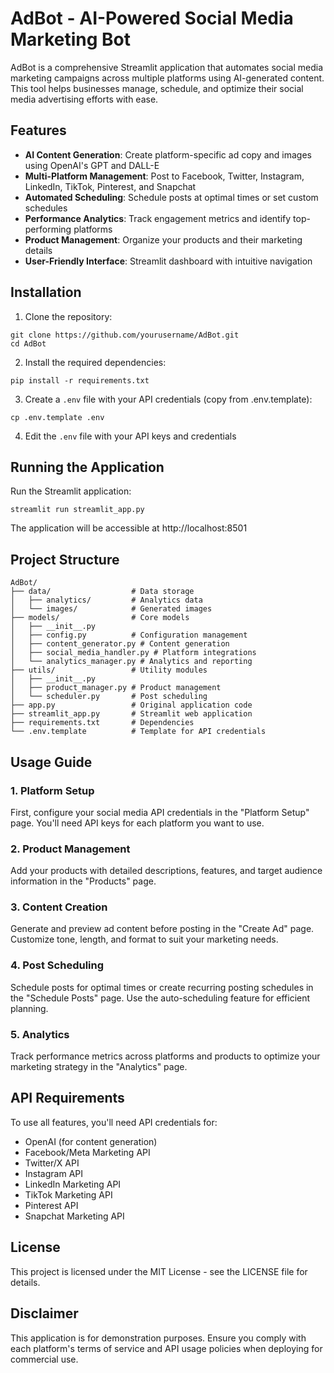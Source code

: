 # AdBot - AI-Powered Social Media Marketing Bot

AdBot is a comprehensive Streamlit application that automates social media marketing campaigns across multiple platforms using AI-generated content. This tool helps businesses manage, schedule, and optimize their social media advertising efforts with ease.

## Features

- **AI Content Generation**: Create platform-specific ad copy and images using OpenAI's GPT and DALL-E
- **Multi-Platform Management**: Post to Facebook, Twitter, Instagram, LinkedIn, TikTok, Pinterest, and Snapchat
- **Automated Scheduling**: Schedule posts at optimal times or set custom schedules
- **Performance Analytics**: Track engagement metrics and identify top-performing platforms
- **Product Management**: Organize your products and their marketing details
- **User-Friendly Interface**: Streamlit dashboard with intuitive navigation

## Installation

1. Clone the repository:
```
git clone https://github.com/yourusername/AdBot.git
cd AdBot
```

2. Install the required dependencies:
```
pip install -r requirements.txt
```

3. Create a `.env` file with your API credentials (copy from .env.template):
```
cp .env.template .env
```

4. Edit the `.env` file with your API keys and credentials

## Running the Application

Run the Streamlit application:
```
streamlit run streamlit_app.py
```

The application will be accessible at http://localhost:8501

## Project Structure

```
AdBot/
├── data/                  # Data storage
│   ├── analytics/         # Analytics data
│   └── images/            # Generated images
├── models/                # Core models
│   ├── __init__.py
│   ├── config.py          # Configuration management
│   ├── content_generator.py # Content generation
│   ├── social_media_handler.py # Platform integrations
│   └── analytics_manager.py # Analytics and reporting
├── utils/                 # Utility modules
│   ├── __init__.py
│   ├── product_manager.py # Product management
│   └── scheduler.py       # Post scheduling
├── app.py                 # Original application code
├── streamlit_app.py       # Streamlit web application
├── requirements.txt       # Dependencies
└── .env.template          # Template for API credentials
```

## Usage Guide

### 1. Platform Setup
First, configure your social media API credentials in the "Platform Setup" page. You'll need API keys for each platform you want to use.

### 2. Product Management
Add your products with detailed descriptions, features, and target audience information in the "Products" page.

### 3. Content Creation
Generate and preview ad content before posting in the "Create Ad" page. Customize tone, length, and format to suit your marketing needs.

### 4. Post Scheduling
Schedule posts for optimal times or create recurring posting schedules in the "Schedule Posts" page. Use the auto-scheduling feature for efficient planning.

### 5. Analytics
Track performance metrics across platforms and products to optimize your marketing strategy in the "Analytics" page.

## API Requirements

To use all features, you'll need API credentials for:

- OpenAI (for content generation)
- Facebook/Meta Marketing API
- Twitter/X API
- Instagram API
- LinkedIn Marketing API
- TikTok Marketing API
- Pinterest API
- Snapchat Marketing API

## License

This project is licensed under the MIT License - see the LICENSE file for details.

## Disclaimer

This application is for demonstration purposes. Ensure you comply with each platform's terms of service and API usage policies when deploying for commercial use. 